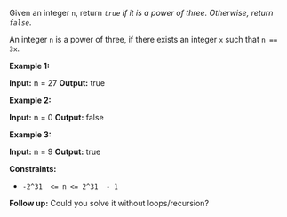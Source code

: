 
Given an integer  `n`, return  _`true`  if it is a power of three. Otherwise, return  `false`_.

An integer  `n`  is a power of three, if there exists an integer  `x`  such that  `n == 3x`.

**Example 1:**

**Input:** n = 27
**Output:** true

**Example 2:**

**Input:** n = 0
**Output:** false

**Example 3:**

**Input:** n = 9
**Output:** true

**Constraints:**

-   `-2^31  <= n <= 2^31  - 1`

**Follow up:** Could you solve it without loops/recursion?